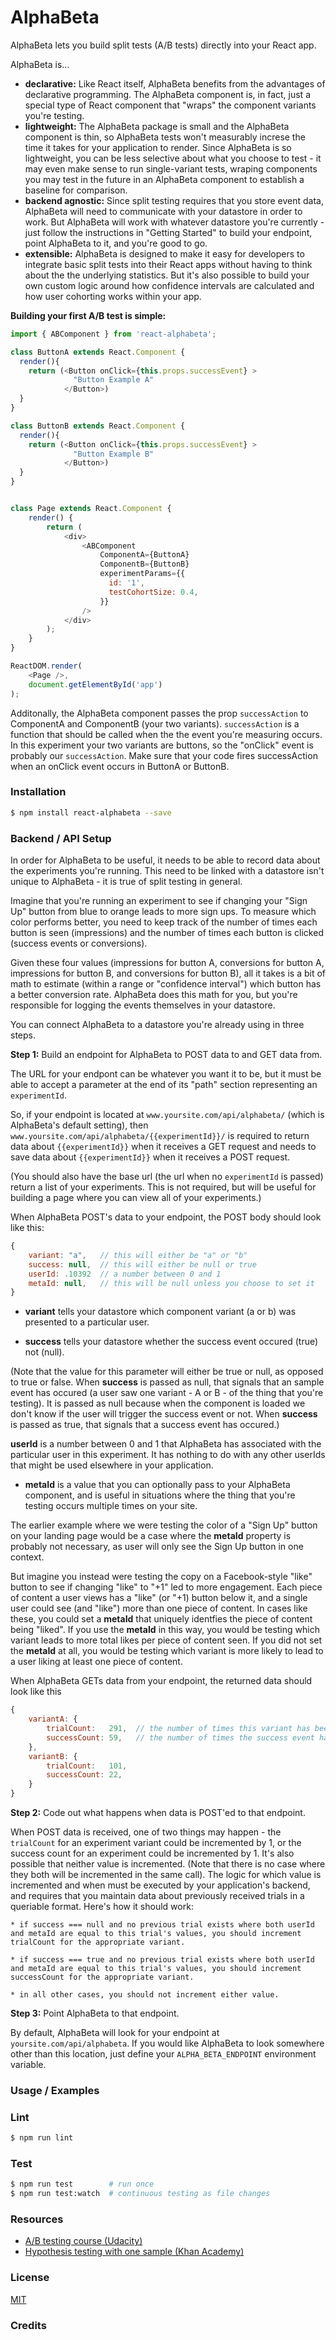 # AlphaBeta

AlphaBeta lets you build split tests (A/B tests) directly into 
your React app.

AlphaBeta is...
* **declarative:** Like React itself, AlphaBeta benefits from the advantages of declarative programming. The AlphaBeta component is, in fact, just a special type of React component that "wraps" the component variants you're testing.
* **lightweight:** The AlphaBeta package is small and the AlphaBeta component is thin, so AlphaBeta tests won't measurably increse the time it takes for your application to render. Since AlphaBeta is so lightweight, you can be less selective about what you choose to test - it may even make sense to run single-variant tests, wraping components you may test in the future in an AlphaBeta component to establish a baseline for comparison.
* **backend agnostic:** Since split testing requires that you store event data, AlphaBeta will need to communicate with your datastore in order to work. But AlphaBeta will work with whatever datastore you're currently - just follow the instructions in "Getting Started" to build your endpoint, point AlphaBeta to it, and you're good to go.
* **extensible:** AlphaBeta is designed to make it easy for developers to integrate basic split tests into their React apps without having to think about the the underlying statistics. But it's also possible to build your own custom logic around how confidence intervals are calculated and how user cohorting works within your app.

**Building your first A/B test is simple:**

```js
import { ABComponent } from 'react-alphabeta';

class ButtonA extends React.Component {
  render(){
    return (<Button onClick={this.props.successEvent} >
              "Button Example A"
            </Button>)
  }
}

class ButtonB extends React.Component {
  render(){
    return (<Button onClick={this.props.successEvent} >
              "Button Example B"
            </Button>)
  }
}


class Page extends React.Component {
    render() {
        return (
            <div>
                <ABComponent
                    ComponentA={ButtonA}
                    ComponentB={ButtonB}
                    experimentParams={{
                      id: '1',
                      testCohortSize: 0.4,
                    }}
                />
            </div>
        );
    }
}

ReactDOM.render(
    <Page />,
    document.getElementById('app')
);
```

Additonally, the AlphaBeta component passes the prop `successAction` to ComponentA and ComponentB (your two variants). `successAction` is a function that should be called when the the event you're measuring occurs. In this experiment your two variants are buttons, so the "onClick" event is probably our `successAction`. Make sure that your code fires successAction when an onClick event occurs in ButtonA or ButtonB.

### Installation
```bash
$ npm install react-alphabeta --save
```

### Backend / API Setup
In order for AlphaBeta to be useful, it needs to be able to record data about the experiments you're running. This need to be linked with a datastore isn't unique to AlphaBeta - it is true of split testing in general.

Imagine that you're running an experiment to see if changing your "Sign Up" button from blue to orange leads to more sign ups. To measure which color performs better, you need to keep track of the number of times each button is seen (impressions) and the number of times each button is clicked (success events or conversions).

Given these four values (impressions for button A, conversions for button A, impressions for button B, and conversions for button B), all it takes is a bit of math to estimate (within a range or "confidence interval") which button has a better conversion rate. AlphaBeta does this math for you, but you're responsible for logging the events themselves in your datastore.

You can connect AlphaBeta to a datastore you're already using in three steps.

  **Step 1:** Build an endpoint for AlphaBeta to POST data to and GET data from.

  The URL for your endpont can be whatever you want it to be, but it must be able to accept a parameter at the end of its "path" section representing an `experimentId`.

  So, if your endpoint is located at `www.yoursite.com/api/alphabeta/` (which is AlphaBeta's default setting), then `www.yoursite.com/api/alphabeta/{{experimentId}}/` is required to return data about `{{experimentId}}` when it receives a GET request and needs to save data about `{{experimentId}}` when it receives a POST request.

  (You should also have the base url (the url when no `experimentId` is passed) return a list of your experiments. This is not required, but will be useful for building a page where you can view all of your experiments.)

  When AlphaBeta POST's data to your endpoint, the POST body should look like this:
  
  ```js
  {
      variant: "a",   // this will either be "a" or "b"
      success: null,  // this will either be null or true
      userId: .10392  // a number between 0 and 1
      metaId: null,   // this will be null unless you choose to set it
  }
  ```

  * **variant** tells your datastore which component variant (a or b) was presented to a particular user.

  * **success** tells your datastore whether the success event occured (true) not (null).

  (Note that the value for this parameter will either be true or null, as opposed to true or false. When **success** is passed as null, that signals that an sample event has occured (a user saw one variant - A or B - of the thing that you're testing). It is passed as null because when the component is loaded we don't know if the user will trigger the success event or not. When **success** is passed as true, that signals that a success event has occured.)
  
  **userId** is a number between 0 and 1 that AlphaBeta has associated with the particular user in this experiment. It has nothing to do with any other userIds that might be used elsewhere in your application.

  * **metaId** is a value that you can optionally pass to your AlphaBeta component, and is useful in situations where the thing that you're testing occurs multiple times on your site.

  The earlier example where we were testing the color of a "Sign Up" button on your landing page would be a case where the **metaId** property is probably not necessary, as user will only see the Sign Up button in one context.

  But imagine you instead were testing the copy on a Facebook-style "like" button to see if changing "like" to "+1" led to more engagement. Each piece of content a user views has a "like" (or "+1) button below it, and a single user could see (and "like") more than one piece of content. In cases like these, you could set a **metaId** that uniquely identfies the piece of content being "liked". If you use the **metaId** in this way, you would be testing which variant leads to more total likes per piece of content seen. If you did not set the **metaId** at all, you would be testing which variant is more likely to lead to a user liking at least one piece of content.

  When AlphaBeta GETs data from your endpoint, the returned data should look like this
  ```js
  {
      variantA: {
          trialCount:   291,  // the number of times this variant has been seen
          successCount: 59,   // the number of times the success event has occured
      },
      variantB: {
          trialCount:   101,
          successCount: 22,
      }
  }
  ```

  **Step 2:** Code out what happens when data is POST'ed to that endpoint.

  When POST data is received, one of two things may happen - the `trialCount` for an experiment variant could be incremented by 1, or the success count for an experiment could be incremented by 1. It's also possible that neither value is incremented. (Note that there is no case where they both will be incremented in the same call). The logic for which value is incremented and when must be executed by your application's backend, and requires that you maintain data about previously received trials in a queriable format. Here's how it should work:

    * if success === null and no previous trial exists where both userId and metaId are equal to this trial's values, you should increment trialCount for the appropriate variant.

    * if success === true and no previous trial exists where both userId and metaId are equal to this trial's values, you should increment successCount for the appropriate variant.

    * in all other cases, you should not increment either value.

  **Step 3:** Point AlphaBeta to that endpoint.

  By default, AlphaBeta will look for your endpoint at `yoursite.com/api/alphabeta`. If you would like AlphaBeta to look somewhere other than this location, just define your `ALPHA_BETA_ENDPOINT` environment variable.


### Usage / Examples

### Lint
```bash
$ npm run lint
```

### Test
```bash
$ npm run test        # run once
$ npm run test:watch  # continuous testing as file changes
```

### Resources
* [A/B testing course (Udacity)](https://www.udacity.com/course/viewer#!/c-ud257)
* [Hypothesis testing with one sample (Khan Academy)](https://www.khanacademy.org/math/probability/statistics-inferential/hypothesis-testing/v/hypothesis-testing-and-p-values)

### License
[MIT](LICENSE.md)

### Credits

